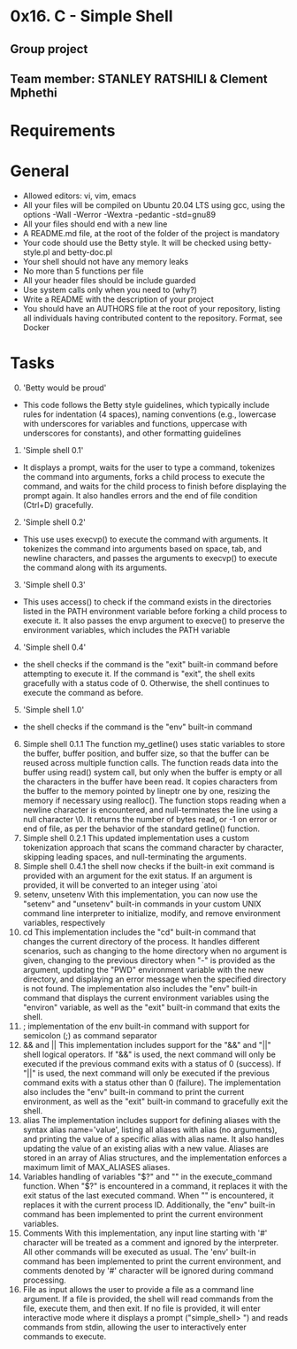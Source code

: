 # 0x16. C - Simple Shell

## Group project
## Team member: **STANLEY RATSHILI & Clement Mphethi**

# Requirements
# General
- Allowed editors: vi, vim, emacs
- All your files will be compiled on Ubuntu 20.04 LTS using gcc, using the options -Wall -Werror -Wextra -pedantic -std=gnu89
- All your files should end with a new line
- A README.md file, at the root of the folder of the project is mandatory
- Your code should use the Betty style. It will be checked using betty-style.pl and betty-doc.pl
- Your shell should not have any memory leaks
- No more than 5 functions per file
- All your header files should be include guarded
- Use system calls only when you need to (why?)
- Write a README with the description of your project
- You should have an AUTHORS file at the root of your repository, listing all individuals having contributed content to the repository. Format, see Docker

# Tasks
0. 'Betty would be proud'
- This code follows the Betty style guidelines, which typically include rules for indentation (4 spaces), naming conventions (e.g., lowercase with underscores for variables and functions, uppercase with underscores for constants), and other formatting guidelines
1. 'Simple shell 0.1'
 - It displays a prompt, waits for the user to type a command, tokenizes the command into arguments, forks a child process to execute the command, and waits for the child process to finish before displaying the prompt again. It also handles errors and the end of file condition (Ctrl+D) gracefully.
2. 'Simple shell 0.2'
- This use uses execvp() to execute the command with arguments. It tokenizes the command into arguments based on space, tab, and newline characters, and passes the arguments to execvp() to execute the command along with its arguments.
3. 'Simple shell 0.3'
- This uses access() to check if the command exists in the directories listed in the PATH environment variable before forking a child process to execute it. It also passes the envp argument to execve() to preserve the environment variables, which includes the PATH variable
4. 'Simple shell 0.4'
 - the shell checks if the command is the "exit" built-in command before attempting to execute it. If the command is "exit", the shell exits gracefully with a status code of 0. Otherwise, the shell continues to execute the command as before.
5. 'Simple shell 1.0'
- the shell checks if the command is the "env" built-in command
6. Simple shell 0.1.1
The function my_getline() uses static variables to store the buffer, buffer position, and buffer size, so that the buffer can be reused across multiple function calls.
The function reads data into the buffer using read() system call, but only when the buffer is empty or all the characters in the buffer have been read.
It copies characters from the buffer to the memory pointed by lineptr one by one, resizing the memory if necessary using realloc().
The function stops reading when a newline character is encountered, and null-terminates the line using a null character \0.
It returns the number of bytes read, or -1 on error or end of file, as per the behavior of the standard getline() function.
7. Simple shell 0.2.1
This updated implementation uses a custom tokenization approach that scans the command character by character, skipping leading spaces, and null-terminating the arguments.
8. Simple shell 0.4.1
the shell now checks if the built-in exit command is provided with an argument for the exit status. If an argument is provided, it will be converted to an integer using `atoi
9. setenv, unsetenv
With this implementation, you can now use the "setenv" and "unsetenv" built-in commands in your custom UNIX command line interpreter to initialize, modify, and remove environment variables, respectively
10. cd
This implementation includes the "cd" built-in command that changes the current directory of the process. It handles different scenarios, such as changing to the home directory when no argument is given, changing to the previous directory when "-" is provided as the argument, updating the "PWD" environment variable with the new directory, and displaying an error message when the specified directory is not found. The implementation also includes the "env" built-in command that displays the current environment variables using the "environ" variable, as well as the "exit" built-in command that exits the shell.
11. ;
implementation of the env built-in command with support for semicolon (;) as command separator
12. && and ||
This implementation includes support for the "&&" and "||" shell logical operators. If "&&" is used, the next command will only be executed if the previous command exits with a status of 0 (success). If "||" is used, the next command will only be executed if the previous command exits with a status other than 0 (failure). The implementation also includes the "env" built-in command to print the current environment, as well as the "exit" built-in command to gracefully exit the shell.
13. alias
The implementation includes support for defining aliases with the syntax alias name='value', listing all aliases with alias (no arguments), and printing the value of a specific alias with alias name. It also handles updating the value of an existing alias with a new value. Aliases are stored in an array of Alias structures, and the implementation enforces a maximum limit of MAX_ALIASES aliases.
14. Variables
handling of variables "$?" and "" in the execute_command function. When "$?" is encountered in a command, it replaces it with the exit status of the last executed command. When "" is encountered, it replaces it with the current process ID. Additionally, the "env" built-in command has been implemented to print the current environment variables.
15. Comments
With this implementation, any input line starting with '#' character will be treated as a comment and ignored by the interpreter. All other commands will be executed as usual. The 'env' built-in command has been implemented to print the current environment, and comments denoted by '#' character will be ignored during command processing.
16. File as input
allows the user to provide a file as a command line argument. If a file is provided, the shell will read commands from the file, execute them, and then exit. If no file is provided, it will enter interactive mode where it displays a prompt ("simple_shell> ") and reads commands from stdin, allowing the user to interactively enter commands to execute.
